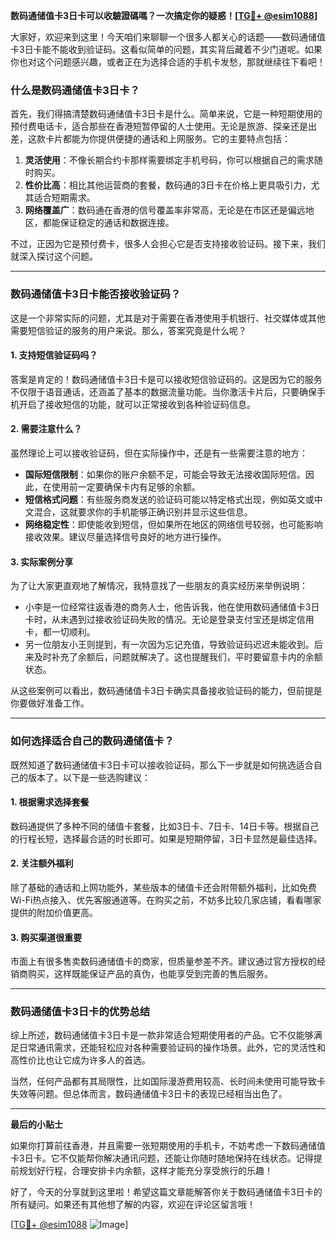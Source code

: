 **数码通储值卡3日卡可以收驗證碼嗎？一次搞定你的疑惑！[[TG💪+ @esim1088](https://t.me/s/esim1088)]**

大家好，欢迎来到这里！今天咱们来聊聊一个很多人都关心的话题——数码通储值卡3日卡能不能收到验证码。这看似简单的问题，其实背后藏着不少门道呢。如果你也对这个问题感兴趣，或者正在为选择合适的手机卡发愁，那就继续往下看吧！

### 什么是数码通储值卡3日卡？

首先，我们得搞清楚数码通储值卡3日卡是什么。简单来说，它是一种短期使用的预付费电话卡，适合那些在香港短暂停留的人士使用。无论是旅游、探亲还是出差，这款卡片都能为你提供便捷的通话和上网服务。它的主要特点包括：

1. **灵活使用**：不像长期合约卡那样需要绑定手机号码，你可以根据自己的需求随时购买。
2. **性价比高**：相比其他运营商的套餐，数码通的3日卡在价格上更具吸引力，尤其适合短期需求。
3. **网络覆盖广**：数码通在香港的信号覆盖率非常高，无论是在市区还是偏远地区，都能保证稳定的通话和数据连接。

不过，正因为它是预付费卡，很多人会担心它是否支持接收验证码。接下来，我们就深入探讨这个问题。

---

### 数码通储值卡3日卡能否接收验证码？

这是一个非常实际的问题，尤其是对于需要在香港使用手机银行、社交媒体或其他需要短信验证的服务的用户来说。那么，答案究竟是什么呢？

#### 1. 支持短信验证码吗？
答案是肯定的！数码通储值卡3日卡是可以接收短信验证码的。这是因为它的服务不仅限于语音通话，还涵盖了基本的数据流量功能。当你激活卡片后，只要确保手机开启了接收短信的功能，就可以正常接收到各种验证码信息。

#### 2. 需要注意什么？
虽然理论上可以接收验证码，但在实际操作中，还是有一些需要注意的地方：

- **国际短信限制**：如果你的账户余额不足，可能会导致无法接收国际短信。因此，在使用前一定要确保卡内有足够的余额。
- **短信格式问题**：有些服务商发送的验证码可能以特定格式出现，例如英文或中文混合，这就要求你的手机能够正确识别并显示这些信息。
- **网络稳定性**：即使能收到短信，但如果所在地区的网络信号较弱，也可能影响接收效果。建议尽量选择信号良好的地方进行操作。

#### 3. 实际案例分享
为了让大家更直观地了解情况，我特意找了一些朋友的真实经历来举例说明：

- 小李是一位经常往返香港的商务人士，他告诉我，他在使用数码通储值卡3日卡时，从未遇到过接收验证码失败的情况。无论是登录支付宝还是绑定信用卡，都一切顺利。
- 另一位朋友小王则提到，有一次因为忘记充值，导致验证码迟迟未能收到。后来及时补充了余额后，问题就解决了。这也提醒我们，平时要留意卡内的余额状态。

从这些案例可以看出，数码通储值卡3日卡确实具备接收验证码的能力，但前提是你要做好准备工作。

---

### 如何选择适合自己的数码通储值卡？

既然知道了数码通储值卡3日卡可以接收验证码，那么下一步就是如何挑选适合自己的版本了。以下是一些选购建议：

#### 1. 根据需求选择套餐
数码通提供了多种不同的储值卡套餐，比如3日卡、7日卡、14日卡等。根据自己的行程长短，选择最合适的时长即可。如果是短期停留，3日卡显然是最佳选择。

#### 2. 关注额外福利
除了基础的通话和上网功能外，某些版本的储值卡还会附带额外福利，比如免费Wi-Fi热点接入、优先客服通道等。在购买之前，不妨多比较几家店铺，看看哪家提供的附加价值更高。

#### 3. 购买渠道很重要
市面上有很多售卖数码通储值卡的商家，但质量参差不齐。建议通过官方授权的经销商购买，这样既能保证产品的真伪，也能享受到完善的售后服务。

---

### 数码通储值卡3日卡的优势总结

综上所述，数码通储值卡3日卡是一款非常适合短期使用者的产品。它不仅能够满足日常通讯需求，还能轻松应对各种需要验证码的操作场景。此外，它的灵活性和高性价比也让它成为许多人的首选。

当然，任何产品都有其局限性，比如国际漫游费用较高、长时间未使用可能导致卡失效等问题。但总体而言，数码通储值卡3日卡的表现已经相当出色了。

---

**最后的小贴士**

如果你打算前往香港，并且需要一张短期使用的手机卡，不妨考虑一下数码通储值卡3日卡。它不仅能帮你解决通讯问题，还能让你随时随地保持在线状态。记得提前规划好行程，合理安排卡内余额，这样才能充分享受旅行的乐趣！

好了，今天的分享就到这里啦！希望这篇文章能解答你关于数码通储值卡3日卡的所有疑问。如果还有其他想了解的内容，欢迎在评论区留言哦！

[[TG💪+ @esim1088](https://t.me/s/esim1088) ![Image](https://i.postimg.cc/4NQfJmqS/Snipaste-2025-05-13-00-14-12.png)]